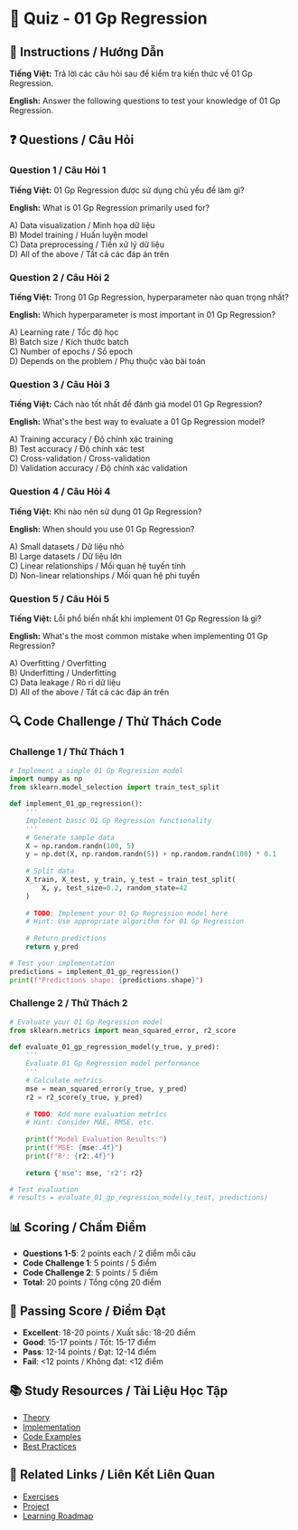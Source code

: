# 🧠 Quiz - 01 Gp Regression

## 📝 Instructions / Hướng Dẫn

**Tiếng Việt:** Trả lời các câu hỏi sau để kiểm tra kiến thức về 01 Gp Regression.

**English:** Answer the following questions to test your knowledge of 01 Gp Regression.

## ❓ Questions / Câu Hỏi

### Question 1 / Câu Hỏi 1
**Tiếng Việt:** 01 Gp Regression được sử dụng chủ yếu để làm gì?

**English:** What is 01 Gp Regression primarily used for?

A) Data visualization / Minh họa dữ liệu  
B) Model training / Huấn luyện model  
C) Data preprocessing / Tiền xử lý dữ liệu  
D) All of the above / Tất cả các đáp án trên

### Question 2 / Câu Hỏi 2
**Tiếng Việt:** Trong 01 Gp Regression, hyperparameter nào quan trọng nhất?

**English:** Which hyperparameter is most important in 01 Gp Regression?

A) Learning rate / Tốc độ học  
B) Batch size / Kích thước batch  
C) Number of epochs / Số epoch  
D) Depends on the problem / Phụ thuộc vào bài toán

### Question 3 / Câu Hỏi 3
**Tiếng Việt:** Cách nào tốt nhất để đánh giá model 01 Gp Regression?

**English:** What's the best way to evaluate a 01 Gp Regression model?

A) Training accuracy / Độ chính xác training  
B) Test accuracy / Độ chính xác test  
C) Cross-validation / Cross-validation  
D) Validation accuracy / Độ chính xác validation

### Question 4 / Câu Hỏi 4
**Tiếng Việt:** Khi nào nên sử dụng 01 Gp Regression?

**English:** When should you use 01 Gp Regression?

A) Small datasets / Dữ liệu nhỏ  
B) Large datasets / Dữ liệu lớn  
C) Linear relationships / Mối quan hệ tuyến tính  
D) Non-linear relationships / Mối quan hệ phi tuyến

### Question 5 / Câu Hỏi 5
**Tiếng Việt:** Lỗi phổ biến nhất khi implement 01 Gp Regression là gì?

**English:** What's the most common mistake when implementing 01 Gp Regression?

A) Overfitting / Overfitting  
B) Underfitting / Underfitting  
C) Data leakage / Rò rỉ dữ liệu  
D) All of the above / Tất cả các đáp án trên

## 🔍 Code Challenge / Thử Thách Code

### Challenge 1 / Thử Thách 1
```python
# Implement a simple 01 Gp Regression model
import numpy as np
from sklearn.model_selection import train_test_split

def implement_01_gp_regression():
    '''
    Implement basic 01 Gp Regression functionality
    '''
    # Generate sample data
    X = np.random.randn(100, 5)
    y = np.dot(X, np.random.randn(5)) + np.random.randn(100) * 0.1
    
    # Split data
    X_train, X_test, y_train, y_test = train_test_split(
        X, y, test_size=0.2, random_state=42
    )
    
    # TODO: Implement your 01 Gp Regression model here
    # Hint: Use appropriate algorithm for 01 Gp Regression
    
    # Return predictions
    return y_pred

# Test your implementation
predictions = implement_01_gp_regression()
print(f"Predictions shape: {predictions.shape}")
```

### Challenge 2 / Thử Thách 2
```python
# Evaluate your 01 Gp Regression model
from sklearn.metrics import mean_squared_error, r2_score

def evaluate_01_gp_regression_model(y_true, y_pred):
    '''
    Evaluate 01 Gp Regression model performance
    '''
    # Calculate metrics
    mse = mean_squared_error(y_true, y_pred)
    r2 = r2_score(y_true, y_pred)
    
    # TODO: Add more evaluation metrics
    # Hint: Consider MAE, RMSE, etc.
    
    print(f"Model Evaluation Results:")
    print(f"MSE: {mse:.4f}")
    print(f"R²: {r2:.4f}")
    
    return {'mse': mse, 'r2': r2}

# Test evaluation
# results = evaluate_01_gp_regression_model(y_test, predictions)
```

## 📊 Scoring / Chấm Điểm

- **Questions 1-5**: 2 points each / 2 điểm mỗi câu
- **Code Challenge 1**: 5 points / 5 điểm
- **Code Challenge 2**: 5 points / 5 điểm
- **Total**: 20 points / Tổng cộng 20 điểm

## 🎯 Passing Score / Điểm Đạt

- **Excellent**: 18-20 points / Xuất sắc: 18-20 điểm
- **Good**: 15-17 points / Tốt: 15-17 điểm  
- **Pass**: 12-14 points / Đạt: 12-14 điểm
- **Fail**: <12 points / Không đạt: <12 điểm

## 📚 Study Resources / Tài Liệu Học Tập

- [Theory](./THEORY_01_gp_regression.md)
- [Implementation](./IMPLEMENTATION_01_gp_regression.md)
- [Code Examples](./CODE_EXAMPLES_01_gp_regression.md)
- [Best Practices](./BEST_PRACTICES_01_gp_regression.md)

## 🔗 Related Links / Liên Kết Liên Quan

- [Exercises](./EXERCISES_01_gp_regression.md)
- [Project](./PROJECT_01_gp_regression.md)
- [Learning Roadmap](./LEARNING_ROADMAP_01_gp_regression.md)
